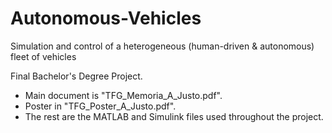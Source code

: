 # Autonomous-Vehicles
Simulation and control of a heterogeneous (human-driven &amp; autonomous) fleet of vehicles

Final Bachelor's Degree Project.
 - Main document is "TFG_Memoria_A_Justo.pdf".
 - Poster in "TFG_Poster_A_Justo.pdf".
 - The rest are the MATLAB and Simulink files used throughout the project.
